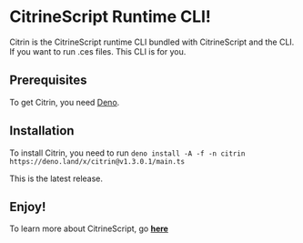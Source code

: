 # CitrineScript Runtime CLI!

Citrin is the CitrineScript runtime CLI bundled with CitrineScript and the CLI. If you want to run .ces files. This CLI is for you.

## Prerequisites

To get Citrin, you need [Deno](https://deno.land/).

## Installation

To install Citrin, you need to run ``deno install -A -f -n citrin https://deno.land/x/citrin@v1.3.0.1/main.ts``

This is the latest release.

## Enjoy!

To learn more about CitrineScript, go **[here](https://citrine.geodax.ca/)**